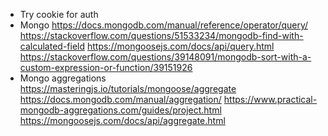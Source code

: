 - Try cookie for auth
- Mongo
  https://docs.mongodb.com/manual/reference/operator/query/
  https://stackoverflow.com/questions/51533234/mongodb-find-with-calculated-field
  https://mongoosejs.com/docs/api/query.html
  https://stackoverflow.com/questions/39148091/mongodb-sort-with-a-custom-expression-or-function/39151926
- Mongo aggregations
  https://masteringjs.io/tutorials/mongoose/aggregate
  https://docs.mongodb.com/manual/aggregation/
  https://www.practical-mongodb-aggregations.com/guides/project.html
  https://mongoosejs.com/docs/api/aggregate.html
